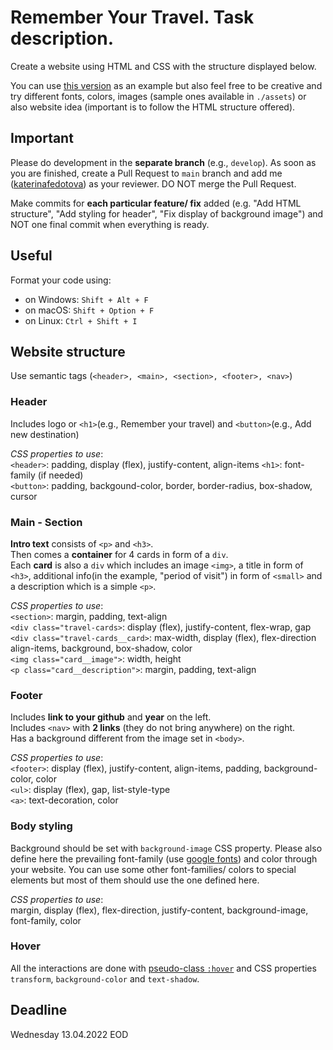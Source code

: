 # Remember Your Travel. Task description.

Create a website using HTML and CSS with the structure displayed below. 

You can use [this version](https://remeber-your-travel-kmeq6ptqq-katerinafedotova.vercel.app/) as an example but also feel free to be creative and try different fonts, colors, images (sample ones available in ```./assets```) or also website idea (important is to follow the HTML structure offered).

## Important
Please do development in the **separate branch** (e.g., ```develop```). As soon as you are finished, create a Pull Request to ```main``` branch and add me ([katerinafedotova](https://github.com/katerinafedotova)) as your reviewer. DO NOT merge the Pull Request.

Make commits for **each particular feature/ fix** added (e.g. "Add HTML structure", "Add styling for header", "Fix display of background image") and NOT one final commit when everything is ready.

## Useful
Format your code using:

- on Windows: ```Shift + Alt + F```
- on macOS: ```Shift + Option + F```
- on Linux: ```Ctrl + Shift + I```

## Website structure

Use semantic tags (```<header>, <main>, <section>, <footer>, <nav>```)

### **Header**
Includes logo or ```<h1>```(e.g., Remember your travel) and ```<button>```(e.g., Add new destination)

*CSS properties to use*: <br>
```<header>```: padding, display (flex), justify-content, align-items 
```<h1>```: font-family (if needed) <br>
```<button>```: padding, backgound-color, border, border-radius, box-shadow, cursor

### **Main - Section**
**Intro text** consists of ```<p>``` and ```<h3>```. <br>
Then comes a **container** for 4 cards in form of a ```div```. <br>
Each **card** is also a ```div``` which includes an image ```<img>```, a title in form of ```<h3>```, additional info(in the example, "period of visit") in form of ```<small>``` and a description which is a simple ```<p>```.

*CSS properties to use*: <br>
```<section>```: margin, padding, text-align <br>
```<div class="travel-cards>```: display (flex), justify-content, flex-wrap, gap <br>
```<div class="travel-cards__card>```: max-width, display (flex), flex-direction align-items, background, box-shadow, color <br>
```<img class="card__image">```: width, height <br>
```<p class="card__description">```: margin, padding, text-align

### **Footer**
Includes **link to your github** and **year** on the left. <br>
Includes ```<nav>``` with  **2 links** (they do not bring anywhere) on the right.<br>
Has a background different from the image set in ```<body>```.

*CSS properties to use*: <br>
```<footer>```: display (flex), justify-content, align-items, padding, background-color, color <br>
```<ul>```: display (flex), gap, list-style-type <br>
```<a>```: text-decoration, color

### **Body styling**
Background should be set with ```background-image``` CSS property. Please also define here the prevailing font-family (use [google fonts](https://fonts.google.com/)) and color through your website. You can use some other font-families/ colors to special elements but most of them should use the one defined here.
 
*CSS properties to use*: <br>
margin, display (flex), flex-direction, justify-content, background-image, font-family, color

### **Hover**
All the interactions are done with [pseudo-class ```:hover```](https://www.w3schools.com/cssref/sel_hover.asp) and CSS properties ```transform```, ```background-color``` and ```text-shadow```.

## Deadline
Wednesday 13.04.2022 EOD

